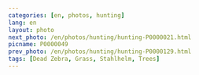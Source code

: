 ```yaml
---
categories: [en, photos, hunting]
lang: en
layout: photo
next_photo: /en/photos/hunting/hunting-P0000021.html
picname: P0000049
prev_photo: /en/photos/hunting/hunting-P0000129.html
tags: [Dead Zebra, Grass, Stahlhelm, Trees]
---
```

